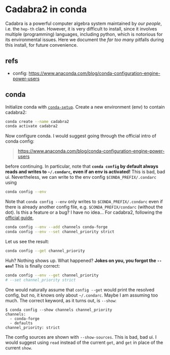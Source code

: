# Cadabra2 in conda

Cadabra is a powerful computer algebra system maintained by _our people_, i.e. the `hep-th` clan.
However, it is very difficult to install, since it involves multiple (programming) languages, including python, which is notorious for its environmental issues.
Here we document the _far too many_ pitfalls during this install, for future convenience.

## refs

- config: https://www.anaconda.com/blog/conda-configuration-engine-power-users

## conda

Initialize conda with [`conda-setup`](https://github.com/bryango/cheznous/blob/c0af2526dfa71a60ba2d81e785e894fd0bec63b6/.shrc#L305). 
Create a new environment (env) to contain cadabra2:
```bash
conda create --name cadabra2
conda activate cadabra2
```
Now configure conda. I would suggest going through the official intro of conda config:
> https://www.anaconda.com/blog/conda-configuration-engine-power-users

before continuing. In particular, note that **`conda config` by default always reads and writes to `~/.condarc`, even if an env is activated!** This is bad, bad ui. Nevertheless, we can write to the env config `$CONDA_PREFIX/.condarc` using
```bash
conda config --env
```
Note that `conda config --env` only writes to `$CONDA_PREFIX/.condarc` even if there is already another config file, e.g. `$CONDA_PREFIX/condarc` (without the dot). Is this a feature or a bug? I have no idea...
For cadabra2, following the [official guide](https://cadabra.science/download.html),
```bash
conda config --env --add channels conda-forge
conda config --env --set channel_priority strict
```
Let us see the result:
```bash
conda config --get channel_priority
```
Huh? Nothing shows up. What happened? **Jokes on you, you forgot the `--env`!** This is finally correct:
```bash
conda config --env --get channel_priority
# --set channel_priority strict
```
One would naturally assume that `config --get` would print the resolved config, but no, it knows only about `~/.condarc`. Maybe I am assuming too much. The correct keyword, as it turns out, is `--show`:
```
$ conda config --show channels channel_priority 
channels:
  - conda-forge
  - defaults
channel_priority: strict
```
The config sources are shown with `--show-sources`. This is bad, bad ui. I would suggest using `read` instead of the current `get`, and `get` in place of the current `show`.
